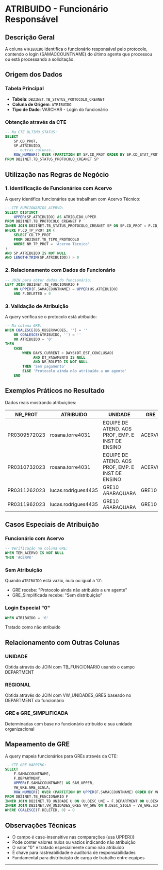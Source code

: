 # ATRIBUIDO - Funcionário Responsável

## Descrição Geral

A coluna `ATRIBUIDO` identifica o funcionário responsável pelo protocolo, contendo o login (SAMACCOUNTNAME) do último agente que processou ou está processando a solicitação.

## Origem dos Dados

### Tabela Principal
- **Tabela**: `DB2INET.TB_STATUS_PROTOCOLO_CREANET`
- **Coluna de Origem**: `ATRIBUIDO`
- **Tipo de Dado**: VARCHAR - Login do funcionário

### Obtenção através da CTE

```sql
-- Na CTE ULTIMO_STATUS:
SELECT 
    SP.CD_PROT,
    SP.ATRIBUIDO,
    -- outras colunas...
    ROW_NUMBER() OVER (PARTITION BY SP.CD_PROT ORDER BY SP.CD_STAT_PROT DESC) AS RN
FROM DB2INET.TB_STATUS_PROTOCOLO_CREANET SP
```

## Utilização nas Regras de Negócio

### 1. Identificação de Funcionários com Acervo

A query identifica funcionários que trabalham com Acervo Técnico:

```sql
-- CTE FUNCIONARIOS_ACERVO:
SELECT DISTINCT 
    UPPER(SP.ATRIBUIDO) AS ATRIBUIDO_UPPER
FROM DB2INET.TB_PROTOCOLO_CREANET P
INNER JOIN DB2INET.TB_STATUS_PROTOCOLO_CREANET SP ON SP.CD_PROT = P.CD_PROT
WHERE P.CD_TP_PROT IN (
    SELECT CD_TP_PROT 
    FROM DB2INET.TB_TIPO_PROTOCOLO
    WHERE NM_TP_PROT = 'Acervo Técnico'
)
AND SP.ATRIBUIDO IS NOT NULL
AND LENGTH(TRIM(SP.ATRIBUIDO)) > 0
```

### 2. Relacionamento com Dados do Funcionário

```sql
-- JOIN para obter dados do funcionário:
LEFT JOIN DB2INET.TB_FUNCIONARIO F 
    ON UPPER(F.SAMACCOUNTNAME) = UPPER(US.ATRIBUIDO) 
    AND F.DELETED = 0
```

### 3. Validação de Atribuição

A query verifica se o protocolo está atribuído:

```sql
-- Na coluna GRE:
WHEN COALESCE(DS_OBSERVACOES, '') = '' 
    OR COALESCE(ATRIBUIDO, '') = ''
    OR ATRIBUIDO = '0'
THEN
    CASE
        WHEN DAYS_CURRENT > DAYS(DT_EST_CONCLUSAO) 
             AND DT_PAGAMENTO IS NULL 
             AND NR_BOLETO IS NOT NULL
        THEN 'Sem pagamento'
        ELSE 'Protocolo ainda não atribuído a um agente'
    END
```

## Exemplos Práticos no Resultado

Dados reais mostrando atribuições:

| NR_PROT | ATRIBUIDO | UNIDADE | GRE |
|---------|-----------|---------|-----|
| PR0309572023 | rosana.torre4031 | EQUIPE DE ATEND. AOS PROF, EMP. E INST DE ENSINO | ACERVO |
| PR0310732023 | rosana.torre4031 | EQUIPE DE ATEND. AOS PROF, EMP. E INST DE ENSINO | ACERVO |
| PR0311262023 | lucas.rodrigues4435 | GRE10 ARARAQUARA | GRE10 |
| PR0311962023 | lucas.rodrigues4435 | GRE10 ARARAQUARA | GRE10 |

## Casos Especiais de Atribuição

### Funcionário com Acervo
```sql
-- Verificação na coluna GRE:
WHEN TEM_ACERVO IS NOT NULL
THEN 'ACERVO'
```

### Sem Atribuição
Quando `ATRIBUIDO` está vazio, nulo ou igual a '0':
- GRE recebe: "Protocolo ainda não atribuído a um agente"
- GRE_Simplificada recebe: "Sem distribuição"

### Login Especial "0"
```sql
WHEN ATRIBUIDO = '0'
```
Tratado como não atribuído

## Relacionamento com Outras Colunas

### UNIDADE
Obtida através do JOIN com TB_FUNCIONARIO usando o campo DEPARTMENT

### REGIONAL
Obtida através do JOIN com VW_UNIDADES_GRES baseado no DEPARTMENT do funcionário

### GRE e GRE_SIMPLIFICADA
Determinadas com base no funcionário atribuído e sua unidade organizacional

## Mapeamento de GRE

A query mapeia funcionários para GREs através da CTE:

```sql
-- CTE GRE_MAPPING:
SELECT 
    F.SAMACCOUNTNAME,
    F.DEPARTMENT,
    UPPER(F.SAMACCOUNTNAME) AS SAM_UPPER,
    VW_GRE.GRE_SIGLA,
    ROW_NUMBER() OVER (PARTITION BY UPPER(F.SAMACCOUNTNAME) ORDER BY VW_GRE.GRE_SIGLA) AS RN
FROM DB2INET.TB_FUNCIONARIO F
INNER JOIN DB2INET.TB_UNIDADE U ON (U.DESC_UNI = F.DEPARTMENT OR U.DESC_SIGLA = F.DEPARTMENT)
INNER JOIN DB2INET.VW_UNIDADES_GRES VW_GRE ON U.DESC_SIGLA = VW_GRE.SIGLA_UNI
WHERE COALESCE(F.DELETED, 0) = 0
```

## Observações Técnicas

- O campo é case-insensitive nas comparações (usa UPPER())
- Pode conter valores nulos ou vazios indicando não atribuição
- O valor "0" é tratado especialmente como não atribuído
- É chave para rastreabilidade e auditoria de responsabilidades
- Fundamental para distribuição de carga de trabalho entre equipes

---
